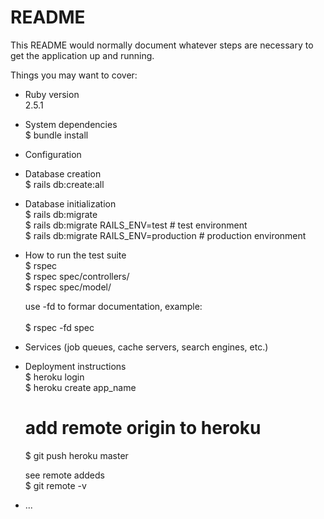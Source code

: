 # README

This README would normally document whatever steps are necessary to get the
application up and running.

Things you may want to cover:

* Ruby version<br/>
	2.5.1<br/>

* System dependencies</br>
	$ bundle install <br/>

* Configuration

* Database creation<br/>
	$ rails db:create:all<br/>

* Database initialization<br/>
	$ rails db:migrate<br/>
	$ rails db:migrate RAILS_ENV=test				 # test environment<br/>
	$ rails db:migrate RAILS_ENV=production  # production environment<br/>

* How to run the test suite<br/>
	$ rspec <br/>
	$ rspec spec/controllers/<br/>
	$ rspec spec/model/<br/>

	use -fd to formar documentation, example:<br/>	 
	$ rspec -fd spec<br/>

* Services (job queues, cache servers, search engines, etc.)

* Deployment instructions<br/>
	$ heroku login<br/>
	$ heroku create app_name<br/>
	# add remote origin to heroku<br/>
	$ git push heroku master<br/>

	see remote addeds<br/>
	$ git remote -v<br/>

* ...
